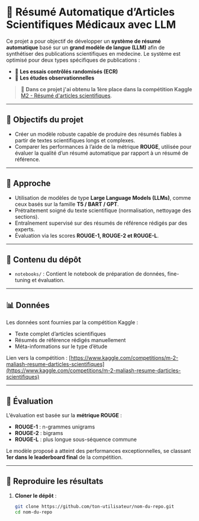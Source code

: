 # 🧬 Résumé Automatique d’Articles Scientifiques Médicaux avec LLM

Ce projet a pour objectif de développer un **système de résumé automatique** basé sur un **grand modèle de langue (LLM)** afin de synthétiser des publications scientifiques en médecine. Le système est optimisé pour deux types spécifiques de publications :

- 🧪 **Les essais contrôlés randomisés (ECR)**
- 🔬 **Les études observationnelles**

> 🥇 **Dans ce projet j'ai obtenu la 1ère place dans la compétition Kaggle** [M2 - Résumé d'articles scientifiques](https://www.kaggle.com/competitions/m-2-maliash-resume-darticles-scientifiques).

---

## 🎯 Objectifs du projet

- Créer un modèle robuste capable de produire des résumés fiables à partir de textes scientifiques longs et complexes.
- Comparer les performances à l’aide de la métrique **ROUGE**, utilisée pour évaluer la qualité d’un résumé automatique par rapport à un résumé de référence.

---

## 🧠 Approche

- Utilisation de modèles de type **Large Language Models (LLMs)**, comme ceux basés sur la famille **T5 / BART / GPT**.
- Prétraitement soigné du texte scientifique (normalisation, nettoyage des sections).
- Entraînement supervisé sur des résumés de référence rédigés par des experts.
- Évaluation via les scores **ROUGE-1, ROUGE-2 et ROUGE-L**.

---

## 📂 Contenu du dépôt

- `notebooks/` : Contient le notebook de préparation de données, fine-tuning et évaluation.


---

## 📊 Données

Les données sont fournies par la compétition Kaggle :
- Texte complet d’articles scientifiques
- Résumés de référence rédigés manuellement
- Méta-informations sur le type d’étude

Lien vers la compétition : [https://www.kaggle.com/competitions/m-2-maliash-resume-darticles-scientifiques](https://www.kaggle.com/competitions/m-2-maliash-resume-darticles-scientifiques)

---

## 🧪 Évaluation

L’évaluation est basée sur la **métrique ROUGE** :
- **ROUGE-1** : n-grammes unigrams
- **ROUGE-2** : bigrams
- **ROUGE-L** : plus longue sous-séquence commune

Le modèle proposé a atteint des performances exceptionnelles, se classant **1er dans le leaderboard final** de la compétition.

---

## 🚀 Reproduire les résultats

1. **Cloner le dépôt** :
   ```bash
   git clone https://github.com/ton-utilisateur/nom-du-repo.git
   cd nom-du-repo
